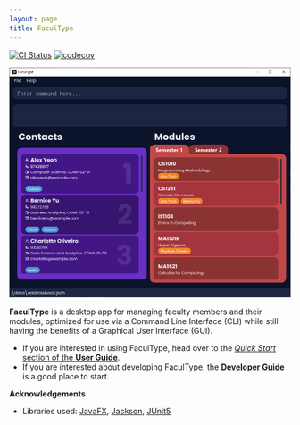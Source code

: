 ```yaml
---
layout: page
title: FaculType
---
```


[![CI Status](https://github.com/se-edu/addressbook-level3/workflows/Java%20CI/badge.svg)](https://github.com/AY2021S1-CS2103-T14-1/tp/actions)
[![codecov](https://codecov.io/gh/se-edu/addressbook-level3/branch/master/graph/badge.svg)](https://codecov.io/gh/AY2021S1-CS2103-T14-1/tp)

![Ui](images/Ui.png)

**FaculType** is a desktop app for managing faculty members and their modules, optimized for use via a Command Line Interface (CLI) while still having the benefits of a Graphical User Interface (GUI).
* If you are interested in using FaculType, head over to the [_Quick Start_ section of the **User Guide**](UserGuide.html#quick-start).
* If you are interested about developing FaculType, the [**Developer Guide**](DeveloperGuide.html) is a good place to start.


**Acknowledgements**

* Libraries used: [JavaFX](https://openjfx.io/), [Jackson](https://github.com/FasterXML/jackson), [JUnit5](https://github.com/junit-team/junit5)
